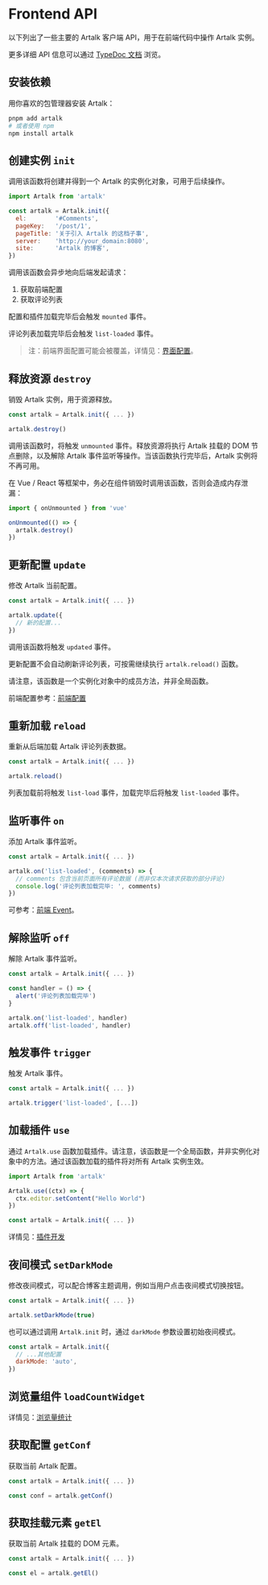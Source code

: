 # Frontend API

以下列出了一些主要的 Artalk 客户端 API，用于在前端代码中操作 Artalk 实例。

更多详细 API 信息可以通过 [TypeDoc 文档](https://artalk.js.org/typedoc/) 浏览。

## 安装依赖

用你喜欢的包管理器安装 Artalk：

```bash
pnpm add artalk
# 或者使用 npm
npm install artalk
```

## 创建实例 `init`

调用该函数将创建并得到一个 Artalk 的实例化对象，可用于后续操作。

<!-- prettier-ignore-start -->

```js
import Artalk from 'artalk'

const artalk = Artalk.init({
  el:        '#Comments',
  pageKey:   '/post/1',
  pageTitle: '关于引入 Artalk 的这档子事',
  server:    'http://your_domain:8080',
  site:      'Artalk 的博客',
})
```

<!-- prettier-ignore-end -->

调用该函数会异步地向后端发起请求：

1. 获取前端配置
2. 获取评论列表

配置和插件加载完毕后会触发 `mounted` 事件。

评论列表加载完毕后会触发 `list-loaded` 事件。

> 注：前端界面配置可能会被覆盖，详情见：[界面配置](../guide/frontend/config.md)。

## 释放资源 `destroy`

销毁 Artalk 实例，用于资源释放。

```js
const artalk = Artalk.init({ ... })

artalk.destroy()
```

调用该函数时，将触发 `unmounted` 事件。释放资源将执行 Artalk 挂载的 DOM 节点删除，以及解除 Artalk 事件监听等操作。当该函数执行完毕后，Artalk 实例将不再可用。

在 Vue / React 等框架中，务必在组件销毁时调用该函数，否则会造成内存泄漏：

```ts
import { onUnmounted } from 'vue'

onUnmounted(() => {
  artalk.destroy()
})
```

## 更新配置 `update`

修改 Artalk 当前配置。

```js
const artalk = Artalk.init({ ... })

artalk.update({
  // 新的配置...
})
```

调用该函数将触发 `updated` 事件。

更新配置不会自动刷新评论列表，可按需继续执行 `artalk.reload()` 函数。

请注意，该函数是一个实例化对象中的成员方法，并非全局函数。

前端配置参考：[前端配置](../guide/frontend/config.md)

## 重新加载 `reload`

重新从后端加载 Artalk 评论列表数据。

```js
const artalk = Artalk.init({ ... })

artalk.reload()
```

列表加载前将触发 `list-load` 事件，加载完毕后将触发 `list-loaded` 事件。

## 监听事件 `on`

添加 Artalk 事件监听。

```js
const artalk = Artalk.init({ ... })

artalk.on('list-loaded', (comments) => {
  // comments 包含当前页面所有评论数据 (而非仅本次请求获取的部分评论)
  console.log('评论列表加载完毕: ', comments)
})
```

可参考：[前端 Event](./event.md)。

## 解除监听 `off`

解除 Artalk 事件监听。

```js
const artalk = Artalk.init({ ... })

const handler = () => {
  alert('评论列表加载完毕')
}

artalk.on('list-loaded', handler)
artalk.off('list-loaded', handler)
```

## 触发事件 `trigger`

触发 Artalk 事件。

```js
const artalk = Artalk.init({ ... })

artalk.trigger('list-loaded', [...])
```

## 加载插件 `use`

通过 `Artalk.use` 函数加载插件。请注意，该函数是一个全局函数，并非实例化对象中的方法。通过该函数加载的插件将对所有 Artalk 实例生效。

```js
import Artalk from 'artalk'

Artalk.use((ctx) => {
  ctx.editor.setContent("Hello World")
})

const artalk = Artalk.init({ ... })
```

详情见：[插件开发](./plugin.md)

## 夜间模式 `setDarkMode`

修改夜间模式，可以配合博客主题调用，例如当用户点击夜间模式切换按钮。

```js
const artalk = Artalk.init({ ... })

artalk.setDarkMode(true)
```

也可以通过调用 `Artalk.init` 时，通过 `darkMode` 参数设置初始夜间模式。

```js
const artalk = Artalk.init({
  // ...其他配置
  darkMode: 'auto',
})
```

## 浏览量组件 `loadCountWidget`

详情见：[浏览量统计](../guide/frontend/pv.md)

## 获取配置 `getConf`

获取当前 Artalk 配置。

```js
const artalk = Artalk.init({ ... })

const conf = artalk.getConf()
```

## 获取挂载元素 `getEl`

获取当前 Artalk 挂载的 DOM 元素。

```js
const artalk = Artalk.init({ ... })

const el = artalk.getEl()
```
